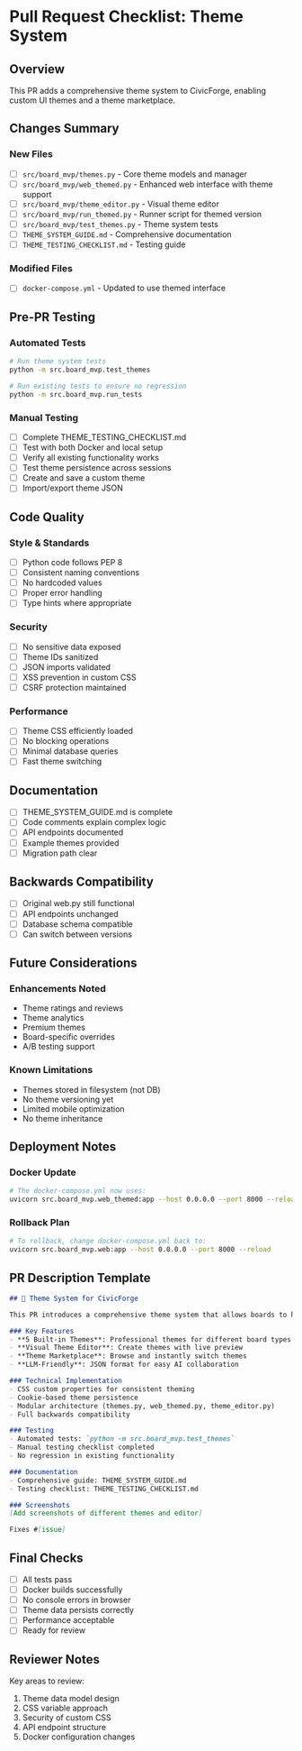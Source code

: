 # Pull Request Checklist: Theme System

## Overview
This PR adds a comprehensive theme system to CivicForge, enabling custom UI themes and a theme marketplace.

## Changes Summary

### New Files
- [ ] `src/board_mvp/themes.py` - Core theme models and manager
- [ ] `src/board_mvp/web_themed.py` - Enhanced web interface with theme support  
- [ ] `src/board_mvp/theme_editor.py` - Visual theme editor
- [ ] `src/board_mvp/run_themed.py` - Runner script for themed version
- [ ] `src/board_mvp/test_themes.py` - Theme system tests
- [ ] `THEME_SYSTEM_GUIDE.md` - Comprehensive documentation
- [ ] `THEME_TESTING_CHECKLIST.md` - Testing guide

### Modified Files
- [ ] `docker-compose.yml` - Updated to use themed interface

## Pre-PR Testing

### Automated Tests
```bash
# Run theme system tests
python -m src.board_mvp.test_themes

# Run existing tests to ensure no regression
python -m src.board_mvp.run_tests
```

### Manual Testing
- [ ] Complete THEME_TESTING_CHECKLIST.md
- [ ] Test with both Docker and local setup
- [ ] Verify all existing functionality works
- [ ] Test theme persistence across sessions
- [ ] Create and save a custom theme
- [ ] Import/export theme JSON

## Code Quality

### Style & Standards
- [ ] Python code follows PEP 8
- [ ] Consistent naming conventions
- [ ] No hardcoded values
- [ ] Proper error handling
- [ ] Type hints where appropriate

### Security
- [ ] No sensitive data exposed
- [ ] Theme IDs sanitized
- [ ] JSON imports validated
- [ ] XSS prevention in custom CSS
- [ ] CSRF protection maintained

### Performance
- [ ] Theme CSS efficiently loaded
- [ ] No blocking operations
- [ ] Minimal database queries
- [ ] Fast theme switching

## Documentation

- [ ] THEME_SYSTEM_GUIDE.md is complete
- [ ] Code comments explain complex logic
- [ ] API endpoints documented
- [ ] Example themes provided
- [ ] Migration path clear

## Backwards Compatibility

- [ ] Original web.py still functional
- [ ] API endpoints unchanged
- [ ] Database schema compatible
- [ ] Can switch between versions

## Future Considerations

### Enhancements Noted
- Theme ratings and reviews
- Theme analytics
- Premium themes
- Board-specific overrides
- A/B testing support

### Known Limitations
- Themes stored in filesystem (not DB)
- No theme versioning yet
- Limited mobile optimization
- No theme inheritance

## Deployment Notes

### Docker Update
```bash
# The docker-compose.yml now uses:
uvicorn src.board_mvp.web_themed:app --host 0.0.0.0 --port 8000 --reload
```

### Rollback Plan
```bash
# To rollback, change docker-compose.yml back to:
uvicorn src.board_mvp.web:app --host 0.0.0.0 --port 8000 --reload
```

## PR Description Template

```markdown
## 🎨 Theme System for CivicForge

This PR introduces a comprehensive theme system that allows boards to have custom visual themes and share them in a marketplace.

### Key Features
- **5 Built-in Themes**: Professional themes for different board types
- **Visual Theme Editor**: Create themes with live preview
- **Theme Marketplace**: Browse and instantly switch themes
- **LLM-Friendly**: JSON format for easy AI collaboration

### Technical Implementation
- CSS custom properties for consistent theming
- Cookie-based theme persistence
- Modular architecture (themes.py, web_themed.py, theme_editor.py)
- Full backwards compatibility

### Testing
- Automated tests: `python -m src.board_mvp.test_themes`
- Manual testing checklist completed
- No regression in existing functionality

### Documentation
- Comprehensive guide: THEME_SYSTEM_GUIDE.md
- Testing checklist: THEME_TESTING_CHECKLIST.md

### Screenshots
[Add screenshots of different themes and editor]

Fixes #[issue]
```

## Final Checks

- [ ] All tests pass
- [ ] Docker builds successfully
- [ ] No console errors in browser
- [ ] Theme data persists correctly
- [ ] Performance acceptable
- [ ] Ready for review

## Reviewer Notes

Key areas to review:
1. Theme data model design
2. CSS variable approach
3. Security of custom CSS
4. API endpoint structure
5. Docker configuration changes